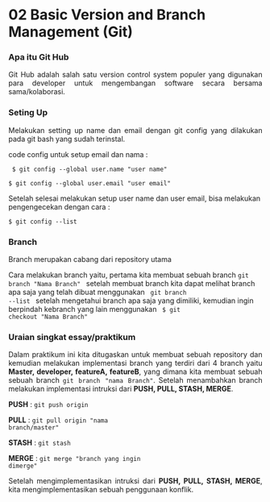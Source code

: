 # 02 Basic Version and Branch Management (Git)

### Apa itu Git Hub

<p align="justify"> Git Hub adalah salah satu version control system populer yang digunakan para developer untuk mengembangan software secara bersama sama/kolaborasi. <p>

### Seting Up

<p align="justify">Melakukan setting up name dan email dengan git config yang dilakukan pada git bash yang sudah terinstal. <p>
code config untuk setup email dan nama :

<code> $ git config --global user.name "user name" </code>

<code>$ git config --global user.email "user email"</code>

Setelah selesai melakukan setup user name dan user email, bisa melakukan pengengecekan dengan cara :

<code>$ git config --list</code>

### Branch

<p align="justify">Branch merupakan cabang dari repository utama

Cara melakukan branch yaitu, pertama kita membuat sebuah branch <code>git branch "Nama Branch"
</code> setelah membuat branch kita dapat melihat branch apa saja yang telah dibuat menggunakan <code> git branch --list </code> setelah mengetahui branch apa saja yang dimiliki, kemudian ingin berpindah kebranch yang lain menggunakan <code> $ git checkout "Nama Branch"</code> <p>

### Uraian singkat essay/praktikum

<p align="justify">Dalam praktikum ini kita ditugaskan untuk membuat sebuah repository dan kemudian melakukan implementasi branch yang terdiri dari 4 branch yaitu <strong>Master, developer, featureA, featureB</strong>, yang dimana kita membuat sebuah sebuah branch <code>git branch "nama Branch"</code>. Setelah menambahkan branch melakukan implementasi intruksi dari <strong>PUSH, PULL, STASH, MERGE</strong>.<p>

<strong>PUSH</strong> : <code>git push origin</code>

<strong>PULL</strong> : <code>git pull origin "nama branch/master"</code>

<strong>STASH</strong> : <code>git stash</code>

<strong>MERGE</strong> : <code>git merge "branch yang ingin dimerge"</code>

<p align="justify">Setelah mengimplementasikan intruksi dari <strong>PUSH, PULL, STASH, MERGE</strong>, kita mengimplementasikan sebuah penggunaan konflik.<p>
